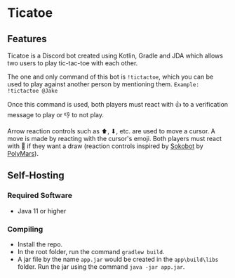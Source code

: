# Ticatoe


## Features

Ticatoe is a Discord bot created using Kotlin, Gradle and JDA which allows two users to play tic-tac-toe with each other.

The one and only command of this bot is `!tictactoe`, which you can be used to play against another person by mentioning them.
`Example: !tictactoe @Jake`

Once this command is used, both players must react with 👍 to a verification message to play or 👎 to not play.

Arrow reaction controls such as ⬆, ⬇, etc. are used to move a cursor. A move is made by reacting with the cursor's emoji. Both players must react with 🤝 if they want a draw (reaction controls inspired by [Sokobot](https://github.com/PolyMarsDev/Sokobot) by [PolyMars](https://github.com/PolyMarsDev)).


## Self-Hosting

### Required Software
* Java 11 or higher

### Compiling
* Install the repo.
* In the root folder, run the command `gradlew build`.
* A jar file by the name `app.jar` would be created in the `app\build\libs` folder. Run the jar using the command `java -jar app.jar`.
